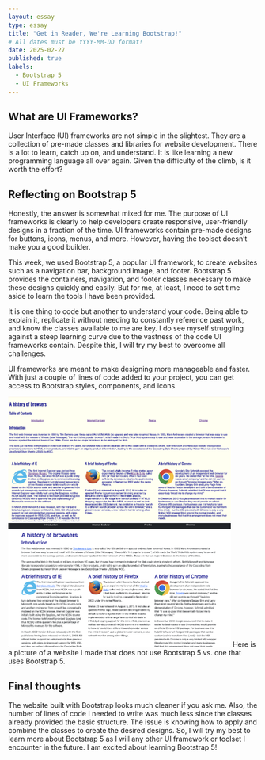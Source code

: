 ```yaml
---
layout: essay
type: essay
title: "Get in Reader, We're Learning Bootstrap!"
# All dates must be YYYY-MM-DD format!
date: 2025-02-27
published: true
labels:
  - Bootstrap 5
  - UI Frameworks
---
```


## What are UI Frameworks?
User Interface (UI) frameworks are not simple in the slightest. They are a collection of pre-made classes and libraries for website development. There is a lot to learn, catch up on, and understand. It is like learning a new programming language all over again. Given the difficulty of the climb, is it worth the effort?

## Reflecting on Bootstrap 5
Honestly, the answer is somewhat mixed for me. The purpose of UI frameworks is clearly to help developers create responsive, user-friendly designs in a fraction of the time. UI frameworks contain pre-made designs for buttons, icons, menus, and more. However, having the toolset doesn’t make you a good builder. 

This week, we used Bootstrap 5, a popular UI framework, to create websites such as a navigation bar, background image, and footer. Bootstrap 5 provides the containers, navigation, and footer classes necessary to make these designs quickly and easily. But for me, at least, I need to set time aside to learn the tools I have been provided.

It is one thing to code but another to understand your code. Being able to explain it, replicate it without needing to constantly reference past work, and know the classes available to me are key. I do see myself struggling against a steep learning curve due to the vastness of the code UI frameworks contain. Despite this, I will try my best to overcome all challenges. 

UI frameworks are meant to make designing more manageable and faster. With just a couple of lines of code added to your project, you can get access to Bootstrap styles, components, and icons. 

<img src="../img/withoutbootstrap.png" width=450px>
<img src="../img/withbootstrap.png" width=450px>
Here is a picture of a website I made that does not use Bootstrap 5 vs. one that uses Bootstrap 5.

## Final thoughts
The website built with Bootstrap looks much cleaner if you ask me. Also, the number of lines of code I needed to write was much less since the classes already provided the basic structure. The issue is knowing how to apply and combine the classes to create the desired designs. So, I will try my best to learn more about Bootstrap 5 as I will any other UI framework or toolset I encounter in the future. I am excited about learning Bootstrap 5!
